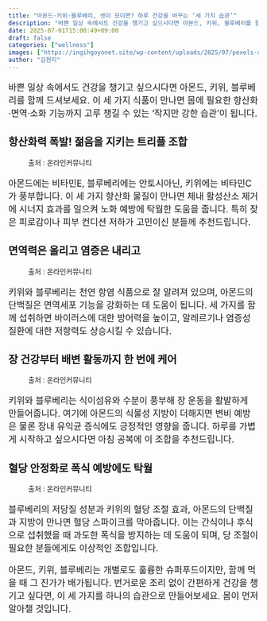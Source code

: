 ```yaml
---
title: "아몬드·키위·블루베리, 셋이 모이면? 하루 건강을 바꾸는 ‘세 가지 습관’"
description: "바쁜 일상 속에서도 건강을 챙기고 싶으시다면 아몬드, 키위, 블루베리를 함께 드셔보세요. 이 세 가지 식품이 만나면 몸에 필요한 항산화·면역·소화 기능까지 고루 챙길 수 있는 ‘작지만 강한 습관’이 됩니다."
date: 2025-07-01T15:00:49+09:00
draft: false
categories: ["wellness"]
images: ["https://ingihgoyonet.site/wp-content/uploads/2025/07/pexels-aksbykas-3997459-1-1024x683.jpg", "https://ingihgoyonet.site/wp-content/uploads/2025/07/pexels-fotios-photos-1395958-766x1024.jpg", "https://ingihgoyonet.site/wp-content/uploads/2025/07/pexels-laker-6156993-856x1024.jpg", "https://ingihgoyonet.site/wp-content/uploads/2025/07/pexels-jj-jordan-44924743-7585533-819x1024.jpg"]
author: "김현지"
---
```


<p style="font-size:18px">바쁜 일상 속에서도 건강을 챙기고 싶으시다면 아몬드, 키위, 블루베리를 함께 드셔보세요. 이 세 가지 식품이 만나면 몸에 필요한 항산화·면역·소화 기능까지 고루 챙길 수 있는 ‘작지만 강한 습관’이 됩니다.</p> <h2 >항산화력 폭발! 젊음을 지키는 트리플 조합</h2> <figure ><img src="https://ingihgoyonet.site/wp-content/uploads/2025/07/pexels-aksbykas-3997459-1-1024x683.jpg" alt="" style="aspect-ratio:16/9;object-fit:cover"/><figcaption >출처 : 온라인커뮤니티</figcaption></figure> <p style="font-size:18px">아몬드에는 비타민E, 블루베리에는 안토시아닌, 키위에는 비타민C가 풍부합니다. 이 세 가지 항산화 물질이 만나면 체내 활성산소 제거에 시너지 효과를 일으켜 노화 예방에 탁월한 도움을 줍니다. 특히 잦은 피로감이나 피부 컨디션 저하가 고민이신 분들께 추천드립니다.</p> <h2 >면역력은 올리고 염증은 내리고</h2> <figure ><img src="https://ingihgoyonet.site/wp-content/uploads/2025/07/pexels-fotios-photos-1395958-766x1024.jpg" alt="" style="aspect-ratio:16/9;object-fit:cover"/><figcaption >출처 : 온라인커뮤니티</figcaption></figure> <p style="font-size:18px">키위와 블루베리는 천연 항염 식품으로 잘 알려져 있으며, 아몬드의 단백질은 면역세포 기능을 강화하는 데 도움이 됩니다. 세 가지를 함께 섭취하면 바이러스에 대한 방어력을 높이고, 알레르기나 염증성 질환에 대한 저항력도 상승시킬 수 있습니다.</p> <h2 >장 건강부터 배변 활동까지 한 번에 케어</h2> <figure ><img src="https://ingihgoyonet.site/wp-content/uploads/2025/07/pexels-laker-6156993-856x1024.jpg" alt="" style="aspect-ratio:16/9;object-fit:cover"/><figcaption >출처 : 온라인커뮤니티</figcaption></figure> <p style="font-size:18px">키위와 블루베리는 식이섬유와 수분이 풍부해 장 운동을 활발하게 만들어줍니다. 여기에 아몬드의 식물성 지방이 더해지면 변비 예방은 물론 장내 유익균 증식에도 긍정적인 영향을 줍니다. 하루를 가볍게 시작하고 싶으시다면 아침 공복에 이 조합을 추천드립니다.</p> <h2 >혈당 안정화로 폭식 예방에도 탁월</h2> <figure ><img src="https://ingihgoyonet.site/wp-content/uploads/2025/07/pexels-jj-jordan-44924743-7585533-819x1024.jpg" alt="" style="aspect-ratio:16/9;object-fit:cover"/><figcaption >출처 : 온라인커뮤니티</figcaption></figure> <p style="font-size:18px">블루베리의 저당질 성분과 키위의 혈당 조절 효과, 아몬드의 단백질과 지방이 만나면 혈당 스파이크를 막아줍니다. 이는 간식이나 후식으로 섭취했을 때 과도한 폭식을 방지하는 데 도움이 되며, 당 조절이 필요한 분들에게도 이상적인 조합입니다.</p> <p style="font-size:18px">아몬드, 키위, 블루베리는 개별로도 훌륭한 슈퍼푸드이지만, 함께 먹을 때 그 진가가 배가됩니다. 번거로운 조리 없이 간편하게 건강을 챙기고 싶다면, 이 세 가지를 하나의 습관으로 만들어보세요. 몸이 먼저 알아챌 것입니다.</p>